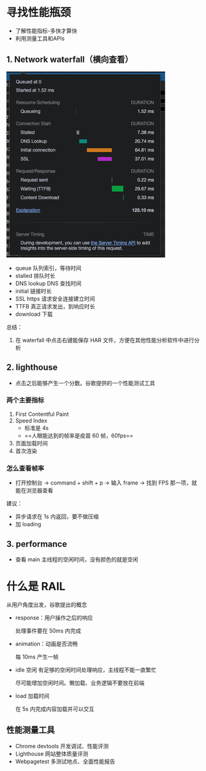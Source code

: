# 寻找性能瓶颈

* 了解性能指标-多快才算快
* 利用测量工具和APIs

## 1. Network  waterfall（横向查看）

![waterfall](./img/water-fall.png)

* queue 队列索引，等待时间
* stalled 排队时长
* DNS lookup DNS 查找时间
* initial 链接时长
* SSL https 请求安全连接建立时间
* TTFB 真正请求发出，到响应时长
* download 下载

总结：

1. 在 waterfall 中点击右键能保存 HAR 文件，方便在其他性能分析软件中进行分析



## 2. lighthouse

* 点击之后能够产生一个分数。谷歌提供的一个性能测试工具

### 两个主要指标

1. First Contentful Paint
2. Speed Index
   * 标准是 4s
   * ==人眼能达到的帧率是疫苗 60 帧，60fps==
3. 页面加载时间
4. 首次渲染



### 怎么查看帧率

* 打开控制台 -> command + shift + p -> 输入 frame -> 找到 FPS 那一项，就能在浏览器查看

建议：

* 异步请求在 1s 内返回，要不做压缩
* 加 loading

## 3. performance

* 查看 main 主线程的空闲时间，没有颜色的就是空闲



# 什么是 RAIL

从用户角度出发，谷歌提出的概念

* response：用户操作之后的响应

  处理事件要在 50ms 内完成

* animation：动画是否流畅

  每 10ms 产生一帧

* idle  空闲 有足够的空闲时间处理响应，主线程不能一直繁忙

  尽可能增加空闲时间。懒加载、业务逻辑不要放在前端

* load 加载时间

  在 5s 内完成内容加载并可以交互

## 性能测量工具

* Chrome devtools 开发调试、性能评测
* Lighthouse 网站整体质量评测
* Webpagetest 多测试地点、全面性能报告





